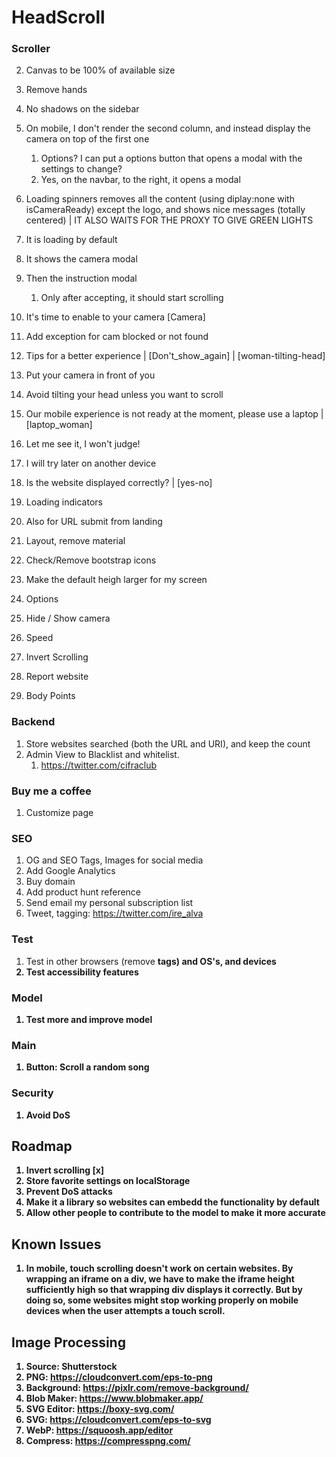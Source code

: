 # HeadScroll

### Scroller

2. Canvas to be 100% of available size
3. Remove hands
4. No shadows on the sidebar
5. On mobile, I don't render the second column, and instead display the camera on top of the first one
   1. Options? I can put a options button that opens a modal with the settings to change?
   2. Yes, on the navbar, to the right, it opens a modal
6.  Loading spinners removes all the content (using diplay:none with isCameraReady) except the logo, and shows nice messages (totally centered) | IT ALSO WAITS FOR THE PROXY TO GIVE GREEN LIGHTS
   3. It is loading by default
   4. It shows the camera modal
   5. Then the instruction modal
      1. Only after accepting, it should start scrolling

7.  It's time to enable to your camera [Camera]
   6. Add exception for cam blocked or not found
8.  Tips for a better experience | [Don't_show_again] | [woman-tilting-head]
   7. Put your camera in front of you
   8. Avoid tilting your head unless you want to scroll
9.  Our mobile experience is not ready at the moment, please use a laptop | [laptop_woman] 
   9. Let me see it, I won't judge!
   10. I will try later on another device
10. Is the website displayed correctly? | [yes-no]
11. Loading indicators
   11. Also for URL submit from landing
12. Layout, remove material
13. Check/Remove bootstrap icons
14. Make the default heigh larger for my screen
15. Options
   12. Hide / Show camera
   13. Speed
   14. Invert Scrolling
   15. Report website
   16. Body Points

### Backend

1. Store websites searched (both the URL and URI), and keep the count
2. Admin View to Blacklist and whitelist.
   1. https://twitter.com/cifraclub

### Buy me a coffee

1. Customize page

### SEO

1. OG and SEO Tags, Images for social media
2. Add Google Analytics
3. Buy domain
4. Add product hunt reference
5. Send email my personal subscription list
6. Tweet, tagging: https://twitter.com/ire_alva

### Test

1. Test in other browsers (remove <b> tags) and OS's, and devices
2. Test accessibility features

### Model

1. Test more and improve model

### Main

1. Button: Scroll a random song

### Security 

1. Avoid DoS


## Roadmap

1. Invert scrolling [x]
1. Store favorite settings on localStorage
2. Prevent DoS attacks
3. Make it a library so websites can embedd the functionality by default
4. Allow other people to contribute to the model to make it more accurate

## Known Issues

1. In mobile, touch scrolling doesn't work on certain websites. By wrapping an iframe on a div, we have to make the iframe height sufficiently high so that wrapping div displays it correctly. But by doing so, some websites might stop working properly on mobile devices when the user attempts a touch scroll.

## Image Processing

1. Source: Shutterstock
2. PNG: https://cloudconvert.com/eps-to-png
3. Background: https://pixlr.com/remove-background/
4. Blob Maker: https://www.blobmaker.app/
5. SVG Editor: https://boxy-svg.com/
6. SVG: https://cloudconvert.com/eps-to-svg
7. WebP: https://squoosh.app/editor
8. Compress: https://compresspng.com/